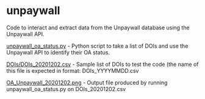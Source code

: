 # unpaywall
Code to interact and extract data from the Unpaywall database using the Unpaywall API. 

[unpaywall_oa_status.py](https://github.com/ctibbs/unpaywall/blob/main/unpaywall_oa_status.py) - Python script to take a list of DOIs and use the Unpaywall API to identify their OA status.

[DOIs/DOIs_20201202.csv](https://github.com/ctibbs/unpaywall/blob/main/DOIs/DOIs_20201202.csv) - Sample list of DOIs to test the code (the name of this file is expected in format: DOIs_YYYYMMDD.csv

[OA_Unpaywall_20201202.png](https://github.com/ctibbs/unpaywall/blob/main/OA_Unpaywall_20201202.png) - Output file produced by running unpaywall_oa_status.py on DOIs_20201202.csv
